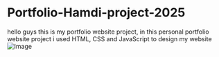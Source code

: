 # Portfolio-Hamdi-project-2025
hello guys this is my portfolio website project, in this personal portfolio website project i used HTML, CSS and JavaScript to design my website
![Image](https://github.com/user-attachments/assets/991e8b6d-2a4c-4067-ba41-37fdc9a170e4)

